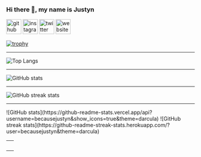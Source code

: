 ### Hi there 👋, my name is Justyn


[<img src='https://cdn.jsdelivr.net/npm/simple-icons@3.0.1/icons/github.svg' alt='github' height='40'>](https://github.com/becausejustyn)  [<img src='https://cdn.jsdelivr.net/npm/simple-icons@3.0.1/icons/instagram.svg' alt='instagram' height='40'>](https://www.instagram.com/becausejustyn1/)  [<img src='https://cdn.jsdelivr.net/npm/simple-icons@3.0.1/icons/twitter.svg' alt='twitter' height='40'>](https://twitter.com/becausejustyn)  [<img src='https://cdn.jsdelivr.net/npm/simple-icons@3.0.1/icons/icloud.svg' alt='website' height='40'>](https://becausejustyn.netlify.app/)  

[![trophy](https://github-profile-trophy.vercel.app/?username=becausejustyn&theme=darcula)](https://github.com/ryo-ma/github-profile-trophy)
***
![Top Langs](https://github-readme-stats.vercel.app/api/top-langs/?username=becausejustyn&theme=darcula)
***
![GitHub stats](https://github-readme-stats.vercel.app/api?username=becausejustyn&show_icons=true&theme=darcula)  
***
![GitHub streak stats](https://github-readme-streak-stats.herokuapp.com/?user=becausejustyn&theme=darcula)  

***
<table>
<tbody>
<tr>
<td>&nbsp;</td>
</tr>
<tr>
![GitHub stats](https://github-readme-stats.vercel.app/api?username=becausejustyn&show_icons=true&theme=darcula)  
![GitHub streak stats](https://github-readme-streak-stats.herokuapp.com/?user=becausejustyn&theme=darcula)  </tr>
</tbody>
</table>
